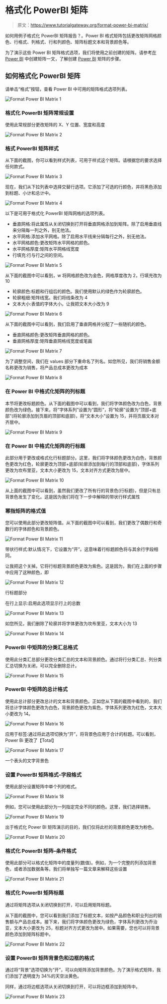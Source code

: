 # 格式化 PowerBI 矩阵

> 原文：<https://www.tutorialgateway.org/format-power-bi-matrix/>

如何用例子格式化 PowerBI 矩阵报告？。Power BI 格式矩阵包括更改矩阵网格颜色、行格式、列格式、行和列颜色、矩阵标题文本和背景颜色等。

为了演示这些 Power BI 矩阵格式选项，我们将使用之前创建的矩阵。请参考[在 Power BI](https://www.tutorialgateway.org/create-a-matrix-in-power-bi/) 中创建矩阵一文，了解创建 [Power BI](https://www.tutorialgateway.org/power-bi-tutorial/) 矩阵的步骤。

## 如何格式化 PowerBI 矩阵

请单击“格式”按钮，查看 Power BI 中可用的矩阵格式选项列表。

![Format Power BI Matrix 1](img/30bf506fae918e3b554b1dc24f591c97.png)

### 格式化 PowerBI 矩阵常规设置

使用此常规部分更改矩阵的 X、Y 位置、宽度和高度

![Format Power BI Matrix 2](img/6c38cf32c924268ad27070d0ca5569d9.png)

### 格式 PowerBI 矩阵样式

从下面的截图，你可以看到样式列表，可用于样式这个矩阵。请根据您的要求选择任何款式。

![Format Power BI Matrix 3](img/e5d2b84992a95142a178a3ecd4be56c4.png)

现在，我们从下拉列表中选择交替行选项。它添加了可选的行颜色，并将黑色添加到标题、小计和总计中。

![Format Power BI Matrix 4](img/439265fdde5799d9ef302c7cbaf1415c.png)

以下是可用于格式化 PowerBI 矩阵网格的选项列表。

*   垂直网格:将此属性从关闭切换到打开将垂直网格添加到矩阵。除了启用垂直线来分隔每一列之外，别无他法。
*   水平网格:添加水平网格。除了启用水平线来分隔每行之外，别无他法。
*   水平网格颜色:更改矩阵水平网格的颜色。
*   水平网格厚度:矩阵水平网格线宽度
*   行填充:行与行之间的空间。

![Format Power BI Matrix 5](img/53ed8b55d99e179c6012daf376de2bea.png)

从下面的截图中可以看到，w 将网格颜色改为金色，网格厚度改为 2，行填充改为 10

*   轮廓颜色:标题和行组后的颜色。我们使用默认的绿色作为轮廓颜色。
*   轮廓粗细:矩阵线宽。我们将线条改为 4
*   文本大小:表值的字体大小。让我把文本大小改为 9

![Format Power BI Matrix 6](img/77fcb801c6c5b5d53fec317e54e6792a.png)

从下面的截图中可以看到，我们启用了垂直网格并分配了一些随机的颜色。

*   垂直网格颜色:更改矩阵垂直网格的颜色。
*   垂直网格厚度:矩阵垂直网格线宽度或笔画

![Format Power BI Matrix 7](img/73a3ed7949812d376f0cd148bd8c1f70.png)

为了调整空间，我们在 values 部分下重命名了列名。如您所见，我们将销售金额名称更改为销售，将产品总成本更改为成本

![Format Power BI Matrix 8](img/40748e902f0f55a741e483c2f636931a.png)

### 在 Power BI 中格式化矩阵的列标题

本节将更改标题颜色。从下面的截图中可以看到，我们将字体颜色改为白色，背景颜色改为绿色。接下来，将“字体系列”设置为“圆形”，将“轮廓”设置为“顶部+底部”(将轮廓添加到页眉的顶部和底部)，将“文本大小”设置为 15，并将页眉文本对齐居中。

![Format Power BI Matrix 9](img/61cb605cda411957b6eafc6de8b6402e.png)

### 在 Power BI 中格式化矩阵的行标题

此部分用于更改或格式化行标题部分。这里，我们将字体颜色更改为白色，背景颜色更改为红色，轮廓更改为顶部+底部(轮廓添加到每行的顶部和底部)，字体系列更改为坎布里亚，文本大小更改为 15，文本对齐方式更改为居中。

![Format Power BI Matrix 10](img/ace7577c49f59555d5893aa1600eb82d.png)

从上面的截图中可以看到，虽然我们更改了所有行的背景色(行标题)，但是只有总背景色发生了变化。这是因为我们将在下一步中解释的带状行样式属性

### 幂指矩阵的格式值

您可以使用此部分更改矩阵值。从下面的截图中可以看到，我们更改了偶数行和奇数行的字体颜色和背景颜色。

![Format Power BI Matrix 11](img/d5420d027eeecf76f3e4b5da9ebe8e9a.png)

带状行样式:默认情况下，它设置为“开”。这意味着行标题颜色将与其余行字段相同。

让我把这个关掉。它将行标题背景颜色更改为紫色。这是因为，我们在上面的步骤中应用了这种颜色，即

![Format Power BI Matrix 12](img/b2b9154b15082e7c4431c5faed671716.png)

行标题部分

在行上显示:启用此选项显示行上的总数

![Format Power BI Matrix 13](img/c3da3b192c5b83570dc74873fdecd1ac.png)

如您所见，我们删除了轮廓并将字体更改为坎布里亚，文本大小为 13

![Format Power BI Matrix 14](img/a2bc46c667482ec7db28a9f95afcd946.png)

### PowerBI 中矩阵的分类汇总格式

使用此分类汇总部分更改分类汇总的文本和背景颜色。通过将行分类汇总、列分类汇总切换为关闭，可以完全删除总计。

![Format Power BI Matrix 15](img/214df70bf9d0a26f790234939509043a.png)

### PowerBI 中矩阵的总计格式

使用此总计部分更改总计的文本和背景颜色。正如您从下面的截图中看到的，我们将总计字体颜色更改为白色，背景颜色更改为紫色，字体系列更改为红色，文本大小更改为 14。

![Format Power BI Matrix 16](img/3011f62c746dbb34aed809bad0dca48d.png)

应用于标签:通过将此选项切换为“开”，将背景色应用于合计的标题。可以看到，Power Bi 更改了【Total】

![Format Power BI Matrix 17](img/9c3d092ab26931816430f8456685bf94.png)

一个表头的文字背景色

### 设置 PowerBI 矩阵格式–字段格式

使用此部分设置矩阵中单个列的格式。

![Format Power BI Matrix 18](img/3d7fee28afaf68fb735c8b064a80bbc4.png)

例如，您可以使用此部分为一列指定完全不同的颜色。这里，我们选择销售。

![Format Power BI Matrix 19](img/6c2ad3852cbd643fde8f5cfa1632c420.png)

出于格式化 Power BI 矩阵演示的目的，我们仅将此栏的背景颜色更改为粉色。

![Format Power BI Matrix 20](img/1fce226b019f81fa6f5f4beadf476326.png)

### 格式化 PowerBI 矩阵–条件格式

使用此部分可以格式化矩阵中的度量列(数值)。例如，为一个完整的列添加背景色，或者添加数据条等。我们将单独写一篇文章来解释这些设置

![Format Power BI Matrix 21](img/7ee8ec29f9a010e667d431a9b9d0fd3a.png)

### 格式化 PowerBI 矩阵标题

通过将矩阵选项从关闭切换到打开，可以启用矩阵标题。

从下面的截图中，您可以看到我们添加了标题文本，如按产品颜色和职业列出的销售额与产品总成本。接下来，我们将字体颜色更改为绿色，字体系列更改为乔治亚，文本大小更改为 25，标题对齐方式更改为居中。如果需要，您也可以将背景颜色添加到矩阵标题中。

![Format Power BI Matrix 22](img/a1c529282fdf7c38639df8ec598ebaa5.png)

### 设置 PowerBI 矩阵背景色和边框的格式

通过将“背景”选项切换为“开”，可以向矩阵添加背景颜色。为了演示格式矩阵，我们添加了透明度为 34%的天空淡黄色。

同样，通过将边框选项从关闭切换到打开，可以将边框添加到矩阵中。

![Format Power BI Matrix 23](img/162df873ab321fc9f18060ae6fece223.png)